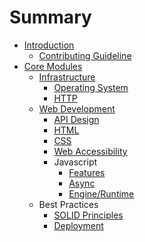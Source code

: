 # Summary

* [Introduction](README.md)
    * [Contributing Guideline](CONTRIBUTING.md)
* [Core Modules]()
    * [Infrastructure]()
        * [Operating System](modules/infrastructure/operating-system.md)
        * [HTTP](modules/infrastructure/http.md)
    * [Web Development]()
        * [API Design](modules/web-development/api.md)
        * [HTML](modules/web-development/html.md)
        * [CSS](modules/web-development/css.md)
        * [Web Accessibility](modules/web-development/web-accessibility.md)
        * Javascript
            * [Features](modules/web-development/javascript/features.md)
            * [Async](modules/web-development/javascript/async.md)
            * [Engine/Runtime](modules/web-development/javascript/runtime.md)
    * Best Practices
        * [SOLID Principles](modules/best-practices/solid.md)
        * [Deployment](modules/best-practices/deployment.md)